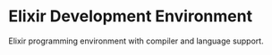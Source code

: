 # Elixir Development Environment

Elixir programming environment with compiler and language support.
